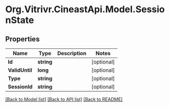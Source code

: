 
# Org.Vitrivr.CineastApi.Model.SessionState

## Properties

Name | Type | Description | Notes
------------ | ------------- | ------------- | -------------
**Id** | **string** |  | [optional] 
**ValidUntil** | **long** |  | [optional] 
**Type** | **string** |  | [optional] 
**SessionId** | **string** |  | [optional] 

[[Back to Model list]](../README.md#documentation-for-models)
[[Back to API list]](../README.md#documentation-for-api-endpoints)
[[Back to README]](../README.md)

